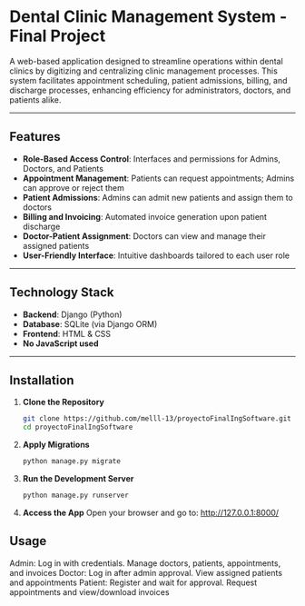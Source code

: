 # Dental Clinic Management System - Final Project

A web-based application designed to streamline operations within dental clinics by digitizing and centralizing clinic management processes. This system facilitates appointment scheduling, patient admissions, billing, and discharge processes, enhancing efficiency for administrators, doctors, and patients alike.

---

## Features

- **Role-Based Access Control**: Interfaces and permissions for Admins, Doctors, and Patients  
- **Appointment Management**: Patients can request appointments; Admins can approve or reject them  
- **Patient Admissions**: Admins can admit new patients and assign them to doctors  
- **Billing and Invoicing**: Automated invoice generation upon patient discharge  
- **Doctor-Patient Assignment**: Doctors can view and manage their assigned patients  
- **User-Friendly Interface**: Intuitive dashboards tailored to each user role  

---

## Technology Stack

- **Backend**: Django (Python)  
- **Database**: SQLite (via Django ORM)  
- **Frontend**: HTML & CSS  
- **No JavaScript used**  

---

## Installation

1. **Clone the Repository**
   ```bash
   git clone https://github.com/melll-13/proyectoFinalIngSoftware.git
   cd proyectoFinalIngSoftware

2. **Apply Migrations**
    ```bash
    python manage.py migrate
   
3. **Run the Development Server**
    ```bash
    python manage.py runserver

4. **Access the App**
   Open your browser and go to: http://127.0.0.1:8000/

## Usage 
Admin: Log in with  credentials. Manage doctors, patients, appointments, and invoices
Doctor: Log in after admin approval. View assigned patients and appointments
Patient: Register and wait for approval. Request appointments and view/download invoices




  
